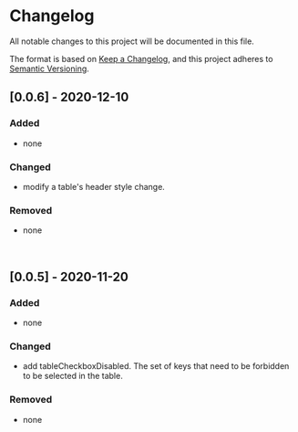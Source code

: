 # Changelog
All notable changes to this project will be documented in this file.

The format is based on [Keep a Changelog](https://keepachangelog.com/en/1.0.0/),
and this project adheres to [Semantic Versioning](https://semver.org/spec/v2.0.0.html).

## [0.0.6] - 2020-12-10

### Added

- none

### Changed

- modify a table's header style change.

### Removed

- none

&nbsp;

## [0.0.5] - 2020-11-20

### Added

- none

### Changed

- add tableCheckboxDisabled. The set of keys that need to be forbidden to be selected in the table.

### Removed

- none

&nbsp;

